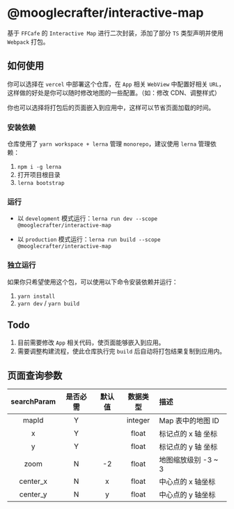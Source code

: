 # @mooglecrafter/interactive-map

基于 `FFCafe` 的 `Interactive Map` 进行二次封装，添加了部分 `TS` 类型声明并使用 `Webpack` 打包。

## 如何使用

你可以选择在 `vercel` 中部署这个仓库，在 `App` 相关 `WebView` 中配置好相关 `URL`，这样做的好处是你可以随时修改地图的一些配置。（如：修改 CDN、调整样式）

你也可以选择将打包后的页面嵌入到应用中，这样可以节省页面加载的时间。

### 安装依赖

仓库使用了 `yarn workspace + lerna` 管理 `monorepo`，建议使用 `lerna` 管理依赖：

1. `npm i -g lerna`
2. 打开项目根目录
3. `lerna bootstrap`

### 运行

- 以 `development` 模式运行：`lerna run dev --scope @mooglecrafter/interactive-map`

- 以 `production` 模式运行：`lerna run build --scope @mooglecrafter/interactive-map`

### 独立运行

如果你只希望使用这个包，可以使用以下命令安装依赖并运行：

1. `yarn install`
2. `yarn dev` / `yarn build`

## Todo

1. 目前需要修改 `App` 相关代码，使页面能够嵌入到应用。
2. 需要调整构建流程，使此仓库执行完 `build` 后自动将打包结果复制到应用内。

## 页面查询参数

| searchParam | 是否必需 | 默认值 | 数据类型 | 描述                |
| :---------: | :------: | :----: | :------: | :------------------ |
|    mapId    |    Y     |        | integer  | Map 表中的地图 ID   |
|      x      |    Y     |        |  float   | 标记点的 x 轴 坐标  |
|      y      |    Y     |        |  float   | 标记点的 y 轴 坐标  |
|    zoom     |    N     |   -2   |  float   | 地图缩放级别 -3 ~ 3 |
|  center_x   |    N     |   x    |  float   | 中心点的 x 轴坐标   |
|  center_y   |    N     |   y    |  float   | 中心点的 y 轴坐标   |

